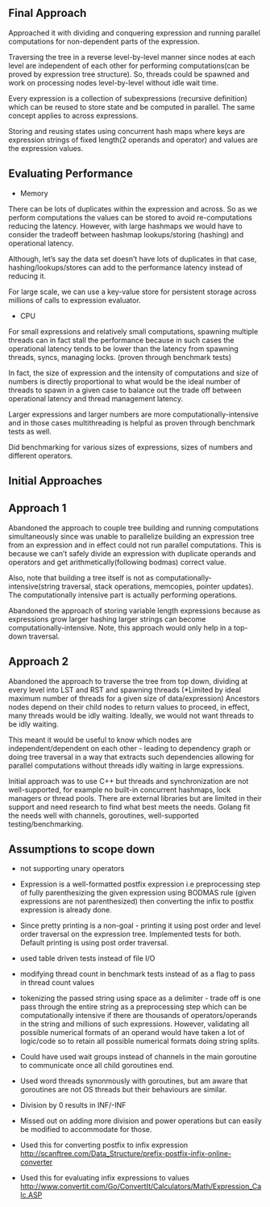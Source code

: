 ## Final Approach

Approached it with dividing and conquering expression and running parallel computations for non-dependent parts of the expression. 

Traversing the tree in a reverse level-by-level manner since nodes at each level are independent of each other for performing computations(can be proved by expression tree structure). So, threads could be spawned and work on processing nodes level-by-level without idle wait time.

Every expression is a collection of subexpressions (recursive definition) which can be reused to store state and be computed in parallel. The same concept applies to across expressions.

Storing and reusing states using concurrent hash maps where keys are expression strings of fixed length(2 operands and operator) and values are the expression values.


## Evaluating Performance

+ Memory

There can be lots of duplicates within the expression and across. So as we perform computations the values can be stored to avoid re-computations reducing the latency. However, with large hashmaps we would have to consider the tradeoff between hashmap lookups/storing (hashing) and operational latency. 

Although, let’s say the data set doesn’t have lots of duplicates in that case, hashing/lookups/stores can add to the performance latency instead of reducing it.

For large scale, we can use a key-value store for persistent storage across millions of calls to expression evaluator.

+ CPU

For small expressions and relatively small computations, spawning multiple threads can in fact stall the performance because in such cases the operational latency tends to be lower than the latency from spawning threads, syncs, managing locks. (proven through benchmark tests)

In fact, the size of expression and the intensity of computations and size of numbers is directly proportional to what would be the ideal number of threads to spawn in a given case to balance out the trade off between operational latency and thread management latency.

Larger expressions and larger numbers are more computationally-intensive and in those cases multithreading is helpful as proven through benchmark tests as well.

Did benchmarking for various sizes of expressions, sizes of numbers and different operators.


## Initial Approaches

## Approach 1 

Abandoned the approach to couple tree building and running computations simultaneously since was unable to parallelize building an expression tree from an expression and in effect could not run parallel computations. This is because we can’t safely divide an expression with duplicate operands and operators and get arithmetically(following bodmas) correct value. 

Also, note that building a tree itself is not as computationally-intensive(string traversal, stack operations, memcopies, pointer updates). The computationally intensive part is actually performing operations.

Abandoned the approach of storing variable length expressions because as expressions grow larger hashing larger strings can become computationally-intensive. Note, this approach would only help in a top-down traversal.

## Approach 2

Abandoned the approach to traverse the tree from top down, dividing at every level into LST and RST and spawning threads (*Limited by ideal maximum number of threads for a given size of data/expression) Ancestors nodes depend on their child nodes to return values to proceed, in effect, many threads would be idly waiting. Ideally, we would not want threads to be idly waiting. 

This meant it would be useful to know which nodes are independent/dependent on each other - leading to dependency graph or doing tree traversal in a way that extracts such dependencies allowing for parallel computations without threads idly waiting in large expressions.

Initial approach was to use C++ but threads and synchronization are not well-supported, for example no built-in concurrent hashmaps, lock managers or thread pools. There are external libraries but are limited in their support and need research to find what best meets the needs. Golang fit the needs well with channels, goroutines, well-supported testing/benchmarking.





## Assumptions to scope down

+ not supporting unary operators

+ Expression is a well-formatted postfix expression i.e preprocessing step of fully parenthesizing the given expression using BODMAS rule (given expressions are not parenthesized) then converting the infix to postfix expression is already done.

+ Since pretty printing is a non-goal - printing it using post order and level order traversal on the expression tree. Implemented tests for both. Default printing is using post order traversal.

+ used table driven tests instead of file I/O

+ modifying thread count in benchmark tests instead of as a flag to pass in thread count values 

+ tokenizing the passed string using space as a delimiter - trade off is one pass through the entire string as a preprocessing step which can be computationally intensive if there are thousands of operators/operands in the string and millions of such expressions. However, validating all possible numerical formats of an operand would have taken a lot of logic/code so to retain all possible numerical formats doing string splits.

+ Could have used wait groups instead of channels in the main goroutine to communicate once all child goroutines end.

+ Used word threads synonmously with goroutines, but am aware that goroutines are not OS threads but their behaviours are similar.

+ Division by 0 results in INF/-INF

+ Missed out on adding more division and power operations but can easily be modified to accommodate for those.

+ Used this for converting postfix to infix expression http://scanftree.com/Data_Structure/prefix-postfix-infix-online-converter

+ Used this for evaluating infix expressions to values
http://www.convertit.com/Go/ConvertIt/Calculators/Math/Expression_Calc.ASP






